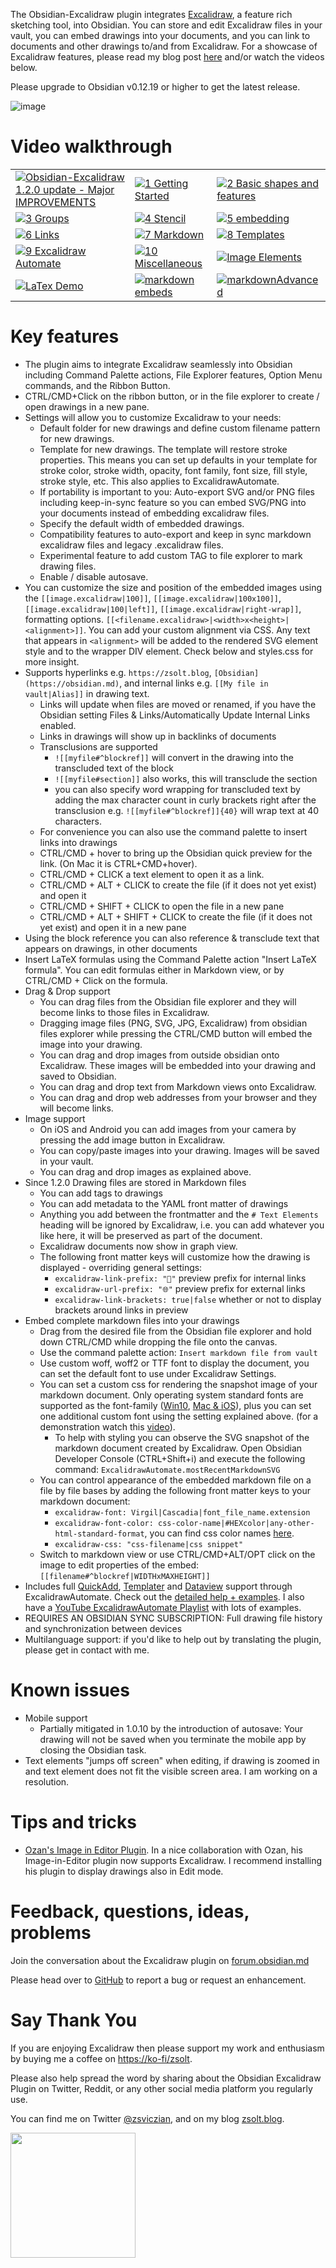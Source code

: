 The Obsidian-Excalidraw plugin integrates [Excalidraw](https://excalidraw.com/), a feature rich sketching tool, into Obsidian. You can store and edit Excalidraw files in your vault, you can embed drawings into your documents, and you can link to documents and other drawings to/and from Excalidraw. For a showcase of Excalidraw features, please read my blog post [here](https://www.zsolt.blog/2021/03/showcasing-excalidraw.html) and/or watch the videos below.

Please upgrade to Obsidian v0.12.19 or higher to get the latest release. 

![image](https://user-images.githubusercontent.com/14358394/125159831-336d6880-e17a-11eb-8a3d-ceabc2555a08.png)

# Video walkthrough
| | | |
|----|----|----|
|[![Obsidian-Excalidraw 1.2.0 update - Major IMPROVEMENTS](https://user-images.githubusercontent.com/14358394/124356817-7b3f3d80-dc18-11eb-932d-363bb373c5ab.jpg)](https://youtu.be/UxJLLYtgDKE)|[![1  Getting Started](https://user-images.githubusercontent.com/14358394/125160304-7f211180-e17c-11eb-8363-c52723de1ffd.jpg)](https://youtu.be/sY4FoflGaiM)|[![2  Basic shapes and features](https://user-images.githubusercontent.com/14358394/125160312-8a743d00-e17c-11eb-9fa2-490ef4cbd59e.jpg)](https://youtu.be/Iy_oVTq12Gw)|
|[![3  Groups](https://user-images.githubusercontent.com/14358394/125160323-96f89580-e17c-11eb-9bce-8eb1067a51bb.jpg)](https://youtu.be/QOL1KF7-kdc)|[![4  Stencil](https://user-images.githubusercontent.com/14358394/125160332-9f50d080-e17c-11eb-98e9-fec60fe147d9.jpg)](https://youtu.be/aSgcbfspvfo)|[![5  embedding](https://user-images.githubusercontent.com/14358394/125160341-a546b180-e17c-11eb-9de8-d87fdc844c9c.jpg)](https://youtu.be/MaJ5jJwBRWs)|
|[![6  Links](https://user-images.githubusercontent.com/14358394/125160346-aa0b6580-e17c-11eb-930b-4024807040d1.jpg)](https://youtu.be/MXzeCOEExNo)|[![7  Markdown](https://user-images.githubusercontent.com/14358394/125160354-b2fc3700-e17c-11eb-81af-9e71e461f6dd.jpg)](https://youtu.be/R0IAg0s-wQE)|[![8  Templates](https://user-images.githubusercontent.com/14358394/125160360-b8f21800-e17c-11eb-8bd8-79d4e3f6e92d.jpg)](https://youtu.be/ibdS7ykwpW4)|
|[![9  Excalidraw Automate](https://user-images.githubusercontent.com/14358394/125160367-bdb6cc00-e17c-11eb-92f1-6f59faea85fd.jpg)](https://youtu.be/VRZVujfVab0)|[![10  Miscellaneous](https://user-images.githubusercontent.com/14358394/125160374-c3141680-e17c-11eb-8cc2-dfaffd903d15.jpg)](https://youtu.be/D1iBYo1_jjc)|[![Image Elements](https://user-images.githubusercontent.com/14358394/138607067-ccb62f92-48a4-4880-ac6e-68c1bf86ac2c.png)](https://www.youtube.com/watch?v=_c_0zpBJ4Xc&)|
|[![LaTex Demo](https://user-images.githubusercontent.com/14358394/143732412-1c65227e-4381-406d-847a-b001ab3506ca.jpg)](https://youtu.be/r08wk-58DPk)|[![markdown embeds](https://user-images.githubusercontent.com/14358394/143732440-90bfa029-8615-462e-ada3-c903d71a82c9.jpg)](https://youtu.be/tsecSfnTMow)|[![markdownAdvanced](https://user-images.githubusercontent.com/14358394/143783906-15cee494-c6d5-4495-a2ca-74634e4e7355.jpg)](https://youtu.be/K6qZkTz8GHs)|


# Key features
- The plugin aims to integrate Excalidraw seamlessly into Obsidian including Command Palette actions, File Explorer features, Option Menu commands, and the Ribbon Button.
- CTRL/CMD+Click on the ribbon button, or in the file explorer to create / open drawings in a new pane.
- Settings will allow you to customize Excalidraw to your needs:
  - Default folder for new drawings and define custom filename pattern for new drawings.
  - Template for new drawings. The template will restore stroke properties. This means you can set up defaults in your template for stroke color, stroke width, opacity, font family, font size, fill style, stroke style, etc. This also applies to ExcalidrawAutomate.
  - If portability is important to you: Auto-export SVG and/or PNG files including keep-in-sync feature so you can embed SVG/PNG into your documents instead of embedding excalidraw files.
  - Specify the default width of embedded drawings.
  - Compatibility features to auto-export and keep in sync markdown excalidraw files and legacy .excalidraw files.
  - Experimental feature to add custom TAG to file explorer to mark drawing files.
  - Enable / disable autosave.
- You can customize the size and position of the embedded images using the `[[image.excalidraw|100]]`, `[[image.excalidraw|100x100]]`, `[[image.excalidraw|100|left]]`, `[[image.excalidraw|right-wrap]]`, formatting options. `[[<filename.excalidraw>|<width>x<height>|<alignment>]]`. You can add your custom alignment via CSS. Any text that appears in `<alignment>` will be added to the rendered SVG element style and to the wrapper DIV element. Check below and styles.css for more insight.
- Supports hyperlinks e.g. `https://zsolt.blog`, `[Obsidian](https://obsidian.md)`, and internal links e.g. `[[My file in vault|Alias]]` in drawing text. 
  - Links will update when files are moved or renamed, if you have the Obsidian setting Files & Links/Automatically Update Internal Links enabled.
  - Links in drawings will show up in backlinks of documents
  - Transclusions are supported 
    - `![[myfile#^blockref]]` will convert in the drawing into the transcluded text of the block
    - `![[myfile#section]]` also works, this will transclude the section
    - you can also specify word wrapping for transcluded text by adding the max character count in curly brackets right after the transclusion e.g. `![[myfile#^blockref]]{40}` will wrap text at 40 characters.
  - For convenience you can also use the command palette to insert links into drawings
  - CTRL/CMD + hover to bring up the Obsidian quick preview for the link. (On Mac it is CTRL+CMD+hover).
  - CTRL/CMD + CLICK a text element to open it as a link.
  - CTRL/CMD + ALT + CLICK to create the file (if it does not yet exist) and open it
  - CTRL/CMD + SHIFT + CLICK to open the file in a new pane
  - CTRL/CMD + ALT + SHIFT + CLICK to create the file (if it does not yet exist) and open it in a new pane
- Using the block reference you can also reference & transclude text that appears on drawings, in other documents
- Insert LaTeX formulas using the Command Palette action "Insert LaTeX formula". You can edit formulas either in Markdown view, or by CTRL/CMD + Click on the formula.
- Drag & Drop support
  - You can drag files from the Obsidian file explorer and they will become links to those files in Excalidraw.
  - Dragging image files (PNG, SVG, JPG, Excalidraw) from obsidian files explorer while pressing the CTRL/CMD button will embed the image into your drawing.
  - You can drag and drop images from outside obsidian onto Excalidraw. These images will be embedded into your drawing and saved to Obsidian.
  - You can drag and drop text from Markdown views onto Excalidraw.
  - You can drag and drop web addresses from your browser and they will become links.
- Image support
  - On iOS and Android you can add images from your camera by pressing the add image button in Excalidraw.
  - You can copy/paste images into your drawing. Images will be saved in your vault.
  - You can drag and drop images as explained above.
- Since 1.2.0 Drawing files are stored in Markdown files
  - You can add tags to drawings
  - You can add metadata to the YAML front matter of drawings
  - Anything you add between the frontmatter and the `# Text Elements` heading will be ignored by Excalidraw, i.e. you can add whatever you like here, it will be preserved as part of the document.
  - Excalidraw documents now show in graph view.
  - The following front matter keys will customize how the drawing is displayed - overriding general settings:
    - `excalidraw-link-prefix: "📍"` preview prefix for internal links
    - `excalidraw-url-prefix: "🌐"` preview prefix for external links
    - `excalidraw-link-brackets: true|false` whether or not to display brackets around links in preview
- Embed complete markdown files into your drawings
  - Drag from the desired file from the Obsidian file explorer and hold down CTRL/CMD while dropping the file onto the canvas.
  - Use the command palette action: `Insert markdown file from vault`
  - Use custom woff, woff2 or TTF font to display the document, you can set the default font to use under Excalidraw Settings.
  - You can set a custom css for rendering the snapshot image of your markdown document. Only operating system standard fonts are supported as the font-family ([Win10](https://docs.microsoft.com/en-us/typography/fonts/windows_10_font_list), [Mac & iOS](https://developer.apple.com/fonts/system-fonts/)), plus you can set one additional custom font using the setting explained above. (for a demonstration watch this [video](https://youtu.be/K6qZkTz8GHs)).
    - To help with styling you can observe the SVG snapshot of the markdown document created by Excalidraw. Open Obsidian Developer Console (CTRL+Shift+i) and execute the following command: `ExcalidrawAutomate.mostRecentMarkdownSVG`
  - You can control appearance of the embedded markdown file on a file by file bases by adding the following front matter keys to your markdown document:
    - `excalidraw-font: Virgil|Cascadia|font_file_name.extension`
    - `excalidraw-font-color: css-color-name|#HEXcolor|any-other-html-standard-format`, you can find css color names [here](https://www.w3schools.com/colors/colors_names.asp).
    - `excalidraw-css: "css-filename|css snippet"`
  - Switch to markdown view or use CTRL/CMD+ALT/OPT click on the image to edit properties of the embed: `[[filename#^blockref|WIDTHxMAXHEIGHT]]`
- Includes full [QuickAdd](https://github.com/chhoumann/quickadd), [Templater](https://silentvoid13.github.io/Templater/) and [Dataview](https://blacksmithgu.github.io/obsidian-dataview/docs/api/intro/) support through ExcalidrawAutomate. Check out the [detailed help + examples](https://zsviczian.github.io/obsidian-excalidraw-plugin/). I also have a [YouTube ExcalidrawAutomate Playlist](https://www.youtube.com/playlist?list=PL6mqgtMZ4NP1IR4nXxSlMA4PA5E-qpyHZ) with lots of examples.
- REQUIRES AN OBSIDIAN SYNC SUBSCRIPTION: Full drawing file history and synchronization between devices
- Multilanguage support: if you'd like to help out by translating the plugin, please get in contact with me.

# Known issues
- Mobile support
  - Partially mitigated in 1.0.10 by the introduction of autosave: Your drawing will not be saved when you terminate the mobile app by closing the Obsidian task. 
- Text elements "jumps off screen" when editing, if drawing is zoomed in and text element does not fit the visible screen area. I am working on a resolution.

# Tips and tricks
- [Ozan's Image in Editor Plugin](https://github.com/ozntel/oz-image-in-editor-obsidian). In a nice collaboration with Ozan, his Image-in-Editor plugin now supports Excalidraw. I recommend installing his plugin to display drawings also in Edit mode. 

# Feedback, questions, ideas, problems
Join the conversation about the Excalidraw plugin on [forum.obsidian.md](https://forum.obsidian.md/t/excalidraw-full-featured-sketching-plugin-in-obsidian)

Please head over to [GitHub](https://github.com/zsviczian/obsidian-excalidraw-plugin/issues) to report a bug or request an enhancement.

# Say Thank You
If you are enjoying Excalidraw then please support my work and enthusiasm by buying me a coffee on [https://ko-fi/zsolt](https://ko-fi.com/zsolt).

Please also help spread the word by sharing about the Obsidian Excalidraw Plugin on Twitter, Reddit, or any other social media platform you regularly use. 

You can find me on Twitter [@zsviczian](https://twitter.com/zsviczian), and on my blog [zsolt.blog](https://zsolt.blog).

[<img style="float:left" src="https://user-images.githubusercontent.com/14358394/115450238-f39e8100-a21b-11eb-89d0-fa4b82cdbce8.png" width="200">](https://ko-fi.com/zsolt)
